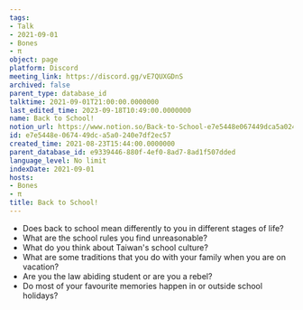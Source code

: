 ```yaml
---
tags:
- Talk
- 2021-09-01
- Bones
- π
object: page
platform: Discord
meeting_link: https://discord.gg/vE7QUXGDnS
archived: false
parent_type: database_id
talktime: 2021-09-01T21:00:00.0000000
last_edited_time: 2023-09-18T10:49:00.0000000
name: Back to School!
notion_url: https://www.notion.so/Back-to-School-e7e5448e067449dca5a0240e7df2ec57
id: e7e5448e-0674-49dc-a5a0-240e7df2ec57
created_time: 2021-08-23T15:44:00.0000000
parent_database_id: e9339446-880f-4ef0-8ad7-8ad1f507dded
language_level: No limit
indexDate: 2021-09-01
hosts:
- Bones
- π
title: Back to School!
---
```


   - Does back to school mean differently to you in different stages of life?
   - What are the school rules you find unreasonable?
   - What do you think about Taiwan's school culture?
   - What are some traditions that you do with your family when you are on vacation?
   - Are you the law abiding student or are you a rebel?
   - Do most of your favourite memories happen in or outside school holidays?








